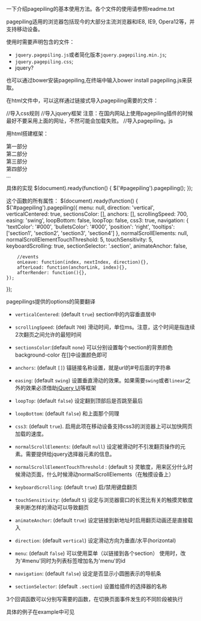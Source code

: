 一下介绍pagepiling的基本使用方法。各个文件的使用请参照readme.txt

pagepiling适用的浏览器包括现今的大部分主流浏览器和IE8, IE9, Opera12等，并支持移动设备。

使用时需要声明包含的文件：
- `jquery.pagepiling.js`或者简化版本`jquery.pagepiling.min.js`;
- `jquery.pagepiling.css`;
- jquery?

也可以通过bower安装pagepiling,在终端中输入bower install pagepiling.js来获取。

在html文件中，可以这样通过链接式导入pagepiling需要的文件：
<link rel="stylesheet" type="text/css" href="jquery.pagepiling.css" />
//导入css规则
<script src="http://ajax.googleapis.com/ajax/libs/jquery/1.11.1/jquery.min.js"></script>
//导入jquery框架
注意：在国内网站上使用pagepiling插件的时候最好不要采用上面的网址，不然可能会加载失败。
<script type="text/javascript" src="jquery.pagepiling.min.js"></script>
//导入pagepiling。js

用html搭建框架：
<div id="pagepiling">
	<div class="section">第一部分</div>
	<div class="section">第二部分</div>
	<div class="section">第三部分</div>
	<div class="section">第四部分</div>
	...
</div>

具体的实现
$(document).ready(function() {
	$('#pagepiling').pagepiling();
});

这个函数的所有属性：
$(document).ready(function() {
	$('#pagepiling').pagepiling({
	menu: null,
        direction: 'vertical',
        verticalCentered: true,
        sectionsColor: [],
        anchors: [],
        scrollingSpeed: 700,
        easing: 'swing',
        loopBottom: false,
        loopTop: false,
        css3: true,
        navigation: {
            'textColor': '#000',
            'bulletsColor': '#000',
            'position': 'right',
            'tooltips': ['section1', 'section2', 'section3', 'section4']
        },
       	normalScrollElements: null,
        normalScrollElementTouchThreshold: 5,
        touchSensitivity: 5,
        keyboardScrolling: true,
        sectionSelector: '.section',
        animateAnchor: false,

		//events
		onLeave: function(index, nextIndex, direction){},
		afterLoad: function(anchorLink, index){},
		afterRender: function(){},
	});
});

pagepilings提供的options的简要翻译
- `verticalCentered`: (default `true`) section中的内容垂直居中

- `scrollingSpeed`: (default `700`) 滑动时间，单位ms。注意，这个时间是指连续2次翻页之间允许的最短时间

- `sectionsColor`:(default `none`) 可以分别设置每个section的背景颜色background-color
	在[]中设置颜色即可

- `anchors`: (default `[]`) 锚链接名称设置，就是url的#号后面的字符串

- `easing`: (default `swing`) 设置垂直滑动的效果。如果需要`swing`或者`linear`之外的效果必须借助[jQuery UI](http://jqueryui.com/)等框架

- `loopTop`: (default `false`) 设定翻到顶部后是否跳至最后
- `loopBottom`: (default `false`) 和上面那个同理

- `css3`: (default `true`). 启用此项在移动设备支持css3的浏览器上可以加快网页加载的速度。

- `normalScrollElements`: (default `null`) 设定被滑动时不引发翻页操作的元素。需要提供给jquery选择器元素的信息。

- `normalScrollElementTouchThreshold` : (default `5`) 灵敏度，用来区分什么时候滑动页面，什么时候滑动normalScrollElements（在触摸设备上）

- `keyboardScrolling`: (default `true`) 启/禁用键盘翻页

- `touchSensitivity`: (default `5`) 设定与浏览器窗口的长宽比有关的触摸灵敏度来判断怎样的滑动可以导致翻页

- `animateAnchor`: (default `true`) 设定链接到新地址时启用翻页动画还是直接载入

- `direction`: (default `vertical`) 设定滑动方向为垂直/水平(horizontal)

- `menu`: (default `false`) 可以使用菜单（以链接到各个section）
	使用时，改为'#menu'同时为列表标签增加名为'menu'的id

- `navigation`: (default `false`) 设定是否显示小圆圈表示的导航条

- `sectionSelector`: (default `.section`) 设置给插件的选择器的名称

3个回调函数可以分别写需要的函数，在切换页面事件发生的不同阶段被执行

具体的例子在example中可见
